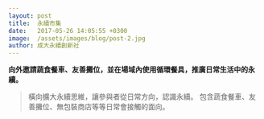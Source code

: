 ```yaml
---
layout: post
title:  永續市集
date:   2017-05-26 14:05:55 +0300
image:  /assets/images/blog/post-2.jpg
author: 成大永續創新社
---
```


**向外邀請蔬食餐車、友善攤位，並在場域內使用循環餐具，推廣日常生活中的永續。**

> 橫向擴大永續思維，讓參與者從日常方向，認識永續。
包含蔬食餐車、友善攤位、無包裝商店等等日常會接觸的面向。
